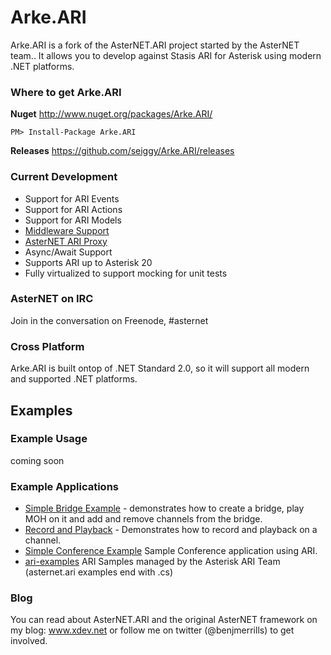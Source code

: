 
Arke.ARI
============

Arke.ARI is a fork of the AsterNET.ARI project started by the AsterNET team.. It allows you to develop against Stasis ARI for Asterisk using modern .NET platforms.

### Where to get Arke.ARI
**Nuget** http://www.nuget.org/packages/Arke.ARI/
```
PM> Install-Package Arke.ARI
```
**Releases** https://github.com/seiggy/Arke.ARI/releases

### Current Development
* Support for ARI Events
* Support for ARI Actions
* Support for ARI Models
* [Middleware Support](https://github.com/skrusty/AsterNET-ARI-Middleware-Queue)
* [AsterNET ARI Proxy](https://github.com/skrusty/AsterNET-ARI-Proxy)
* Async/Await Support
* Supports ARI up to Asterisk 20
* Fully virtualized to support mocking for unit tests


### AsterNET on IRC
Join in the conversation on Freenode, #asternet

### Cross Platform
Arke.ARI is built ontop of .NET Standard 2.0, so it will support all modern and supported .NET platforms.

## Examples

### Example Usage
coming soon

### Example Applications
* [Simple Bridge Example](https://github.com/seiggy/Arke.ARI/blob/master/Arke.ARI.SimpleBridge/Program.cs) - demonstrates how to create a bridge, play MOH on it and add and remove channels from the bridge.
* [Record and Playback](https://github.com/seiggy/Arke.ARI/blob/master/Sample-RecordAndPlayback/Program.cs) - Demonstrates how to record and playback on a channel.
* [Simple Conference Example](https://github.com/seiggy/Arke.ARI/blob/master/Arke.ARI.SimpleBridge/Program.cs) Sample Conference application using ARI.
* [ari-examples](https://github.com/asterisk/ari-examples)
ARI Samples managed by the Asterisk ARI Team (asternet.ari examples end with .cs)

### Blog
You can read about AsterNET.ARI and the original AsterNET framework on my blog: www.xdev.net or follow me on twitter (@benjmerrills) to get involved.
